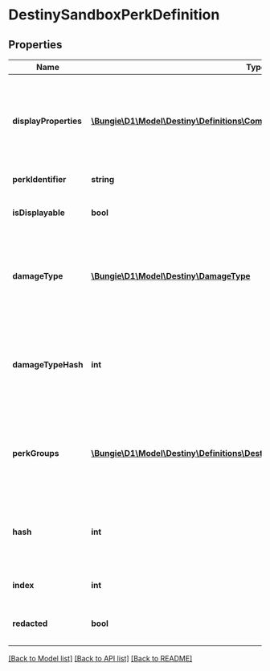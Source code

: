# DestinySandboxPerkDefinition

## Properties
Name | Type | Description | Notes
------------ | ------------- | ------------- | -------------
**displayProperties** | [**\Bungie\D1\Model\Destiny\Definitions\Common\DestinyDisplayPropertiesDefinition**](DestinyDisplayPropertiesDefinition.md) | These display properties are by no means guaranteed to be populated. Usually when it is, it&#39;s only because we back-filled them with the displayProperties of some Talent Node or Plug item that happened to be uniquely providing that perk. | [optional] 
**perkIdentifier** | **string** | The string identifier for the perk. | [optional] 
**isDisplayable** | **bool** | If true, you can actually show the perk in the UI. Otherwise, it doesn&#39;t have useful player-facing information. | [optional] 
**damageType** | [**\Bungie\D1\Model\Destiny\DamageType**](DamageType.md) | If this perk grants a damage type to a weapon, the damage type will be defined here.  Unless you have a compelling reason to use this enum value, use the damageTypeHash instead to look up the actual DestinyDamageTypeDefinition. | [optional] 
**damageTypeHash** | **int** | The hash identifier for looking up the DestinyDamageTypeDefinition, if this perk has a damage type.  This is preferred over using the damageType enumeration value, which has been left purely because it is occasionally convenient. | [optional] 
**perkGroups** | [**\Bungie\D1\Model\Destiny\Definitions\DestinyTalentNodeStepGroups**](DestinyTalentNodeStepGroups.md) | An old holdover from the original Armory, this was an attempt to group perks by functionality.  It is as yet unpopulated, and there will be quite a bit of work needed to restore it to its former working order. | [optional] 
**hash** | **int** | The unique identifier for this entity. Guaranteed to be unique for the type of entity, but not globally.  When entities refer to each other in Destiny content, it is this hash that they are referring to. | [optional] 
**index** | **int** | The index of the entity as it was found in the investment tables. | [optional] 
**redacted** | **bool** | If this is true, then there is an entity with this identifier/type combination, but BNet is not yet allowed to show it. Sorry! | [optional] 

[[Back to Model list]](../README.md#documentation-for-models) [[Back to API list]](../README.md#documentation-for-api-endpoints) [[Back to README]](../README.md)


